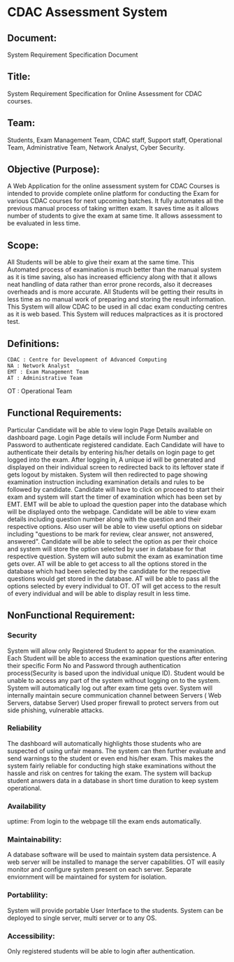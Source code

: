 # CDAC Assessment System

## Document:
System Requirement Specification Document

## Title:
System Requirement Specification for Online Assessment for CDAC courses.

## Team:
Students, Exam Management Team, CDAC staff, Support staff, Operational Team, Administrative Team, Network Analyst, Cyber Security.

## Objective (Purpose):
A Web Application for the online assessment system for CDAC Courses is intended to provide complete online platform for conducting the Exam for various CDAC courses for next upcoming batches. 
It fully automates all the previous manual process of taking written exam. 
It saves time as it allows number of students to give the exam at same time.
It allows assessment to be evaluated in less time.

## Scope:
All Students will be able to give their exam at the same time.
This Automated process of examination is much better than the manual system as it is time saving, also has increased efficiency along with that it allows neat handling of data rather than error prone records, also it decreases overheads and is more accurate.
All Students will be getting their results in less time as no manual work of preparing and storing the result information.
This System will allow CDAC to be used in all cdac exam conducting centres as it is web based.
This System will reduces malpractices as it is proctored test.

## Definitions:
	CDAC : Centre for Development of Advanced Computing
	NA : Network Analyst
	EMT : Exam Management Team
	AT : Administrative Team
 OT : Operational Team

## Functional Requirements:

Particular Candidate will be able to view login Page Details available on dashboard page.
Login Page details will include Form Number and Password to authenticate registered candidate. 
Each Candidate will have to authenticate their details by entering his/her details on login page to get logged into the exam.
After logging in, A unique id will be generated and displayed on their individual screen to redirected back to its leftover state if gets logout by mistaken.
System will then redirected to page showing examination instruction including examination details and rules to be followed by candidate.
Candidate will have to click on proceed to start their exam and system will start the timer of examination which has been set by EMT.
EMT will be able to upload the question paper into the database which will be displayed onto the webpage.
Candidate will be able to view exam details including question number along with the question and their respective options. Also user will be able to view useful options on sidebar including "questions to be mark for review, clear answer, not answered, answered".
Candidate will be able to select the option as per their choice and system will store the option selected by user in database for that respective question.
System will auto submit the exam as examination time gets over. 
AT will be able to get access to all the options stored in the database which had been selected by the candidate for the respective questions would get stored in the database.
AT will be able to pass all the options selected by every individual to OT.
OT will get access to the result of every individual and will be able to display result in less time.
	
## NonFunctional Requirement:

### Security
System will allow only Registered Student to appear for the examination.	
Each Student will be able to access the examination questions after entering their specific Form No and Password through authentication process(Security is based upon the individual unique ID).
Student would be unable to access any part of the system without logging on to the system.
System will automatically log out after exam time gets over.
System will internally maintain secure communication channel between Servers ( Web Servers, databse Server)
Used proper firewall to protect servers from out side phishing, vulnerable attacks.

### Reliability

The dashboard will automatically highlights those students who are suspected of using unfair means. 
The system can then further evaluate and send warnings to the student or even end his/her exam.
This makes the system fairly reliable for conducting high stake examinations without the hassle and risk on centres for taking the exam. 
The system will backup student answers data in a database in short time duration to keep system operational.

### Availability

uptime:   From login to the webpage till the exam ends automatically.
	
### Maintainability:

A database software will be used to maintain system data persistence.
A  web server will be installed to manage the server capabilities.
OT will easily monitor and configure system present on each server.
Separate enviornment will be maintained for system for isolation.

### Portablility:

System will provide portable User Interface to the students.
System can be deployed to single server, multi server or to any OS.

### Accessibility:

Only registered students will be able to login after authentication.
	
